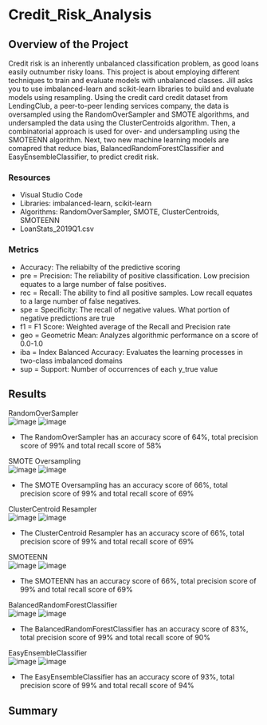 # Credit_Risk_Analysis

## Overview of the Project
Credit risk is an inherently unbalanced classification problem, as good loans easily outnumber risky loans. This project is about employing different techniques to train and evaluate models with unbalanced classes. Jill asks you to use imbalanced-learn and scikit-learn libraries to build and evaluate models using resampling. Using the credit card credit dataset from LendingClub, a peer-to-peer lending services company, the data is oversampled using the RandomOverSampler and SMOTE algorithms, and undersampled the data using the ClusterCentroids algorithm. Then, a combinatorial approach is used for over- and undersampling using the SMOTEENN algorithm. Next, two new machine learning models are comapred that reduce bias, BalancedRandomForestClassifier and EasyEnsembleClassifier, to predict credit risk.

### Resources
- Visual Studio Code
- Libraries: imbalanced-learn, scikit-learn
- Algorithms: RandomOverSampler, SMOTE, ClusterCentroids, SMOTEENN
- LoanStats_2019Q1.csv  

### Metrics
- Accuracy: The reliabilty of the predictive scoring
- pre = Precision: The reliability of positive classification. Low precision equates to a large number of false positives.
- rec = Recall: The ability to find all positive samples. Low recall equates to a large number of false negatives.
- spe = Specificity: The recall of negative values. What portion of negative predictions are true
- f1 = F1 Score: Weighted average of the Recall and Precision rate
- geo = Geometric Mean: Analyzes algorithmic performance on a score of 0.0-1.0
- iba = Index Balanced Accuracy: Evaluates the learning processes in two-class imbalanced domains
- sup = Support: Number of occurrences of each y_true value

## Results
RandomOverSampler  
![image](https://user-images.githubusercontent.com/86776606/199567126-8476a14f-7f34-4201-9140-b4105ba0e822.png)
![image](https://user-images.githubusercontent.com/86776606/199531718-babff12d-00d0-4a29-b629-ac99cbb79740.png)  
- The RandomOverSampler has an accuracy score of 64%, total precision score of 99% and total recall score of 58%


SMOTE Oversampling  
![image](https://user-images.githubusercontent.com/86776606/199567288-dc8734f4-7f75-450b-9d58-d795f66e2266.png)
![image](https://user-images.githubusercontent.com/86776606/199531987-0e5653ed-ffda-47ef-90a8-2ad9d7c3d276.png)  
- The SMOTE Oversampling has an accuracy score of 66%, total precision score of 99% and total recall score of 69%


ClusterCentroid Resampler  
![image](https://user-images.githubusercontent.com/86776606/199567423-552aaf73-e628-48a4-bd39-fef68410e2ef.png)
![image](https://user-images.githubusercontent.com/86776606/199532430-6648e548-8ff6-44ce-8ab9-a65f7a797307.png)  
- The ClusterCentroid Resampler has an accuracy score of 66%, total precision score of 99% and total recall score of 69%


SMOTEENN  
![image](https://user-images.githubusercontent.com/86776606/199567491-a19580fb-9a95-4437-afe4-c3315d1a1668.png)
![image](https://user-images.githubusercontent.com/86776606/199532699-884ab1e4-c7c7-4a63-a231-8981bacc859a.png)  
- The SMOTEENN has an accuracy score of 66%, total precision score of 99% and total recall score of 69%


BalancedRandomForestClassifier  
![image](https://user-images.githubusercontent.com/86776606/199567610-c1827e2b-d6c1-4e84-8cfc-9f1153a98ca1.png)
![image](https://user-images.githubusercontent.com/86776606/199542415-f88400c1-5a30-4529-a81a-8491efda2ab7.png)  
- The BalancedRandomForestClassifier has an accuracy score of 83%, total precision score of 99% and total recall score of 90%


EasyEnsembleClassifier  
![image](https://user-images.githubusercontent.com/86776606/199567667-d8e4dd05-519d-4ac9-9238-80d16d193549.png)
![image](https://user-images.githubusercontent.com/86776606/199542546-68265f9b-c8f0-4ec1-8c23-91fcdac437f8.png)  
- The EasyEnsembleClassifier has an accuracy score of 93%, total precision score of 99% and total recall score of 94%

## Summary
